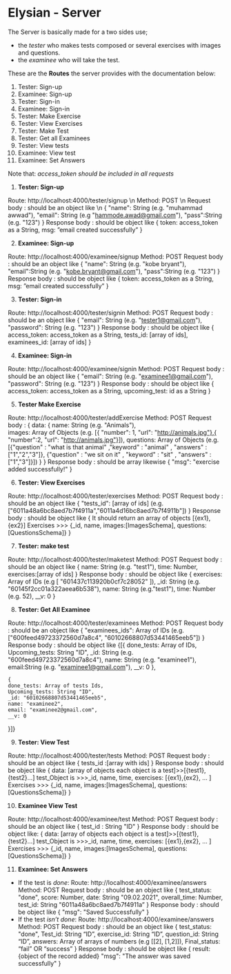 # Elysian - Server 

The Server is basically made for a two sides use; 
- the *tester* who makes tests composed or several exercises with images and questions.
- the *examinee* who will take the test. 

These are the **Routes** the server provides with the documentation below:
1. Tester: Sign-up  
2. Examinee: Sign-up 
3. Tester: Sign-in 
4. Examinee: Sign-in 
5. Tester: Make Exercise   
6. Tester: View Exercises  
7. Tester: Make Test  
8. Tester: Get all Examinees
9. Tester: View tests  
10. Examinee: View test
11. Examinee: Set Answers

Note that: *access_token should be included in all requests*

1. **Tester: Sign-up**

Route: http://localhost:4000/tester/signup \n
Method: POST \n
Request body : should be an object like \n
{
	"name": String (e.g. "muhammad awwad"),
	"email": String (e.g "hammode.awad@gmail.com"),
	"pass":String (e.g. "123")
}
Response body : should be object like
{
    token: access_token as a String,
    msg: ”email created successfully”
}


2. **Examinee: Sign-up**

Route: http://localhost:4000/examinee/signup
Method: POST
Request body : should be an object like
{
	"name": String (e.g. "kobe bryant"),
	"email":String (e.g. "kobe.bryant@gmail.com"),
	"pass":String (e.g. "123")
}
Response body : should be object like
{
    token: access_token as a String,
    msg: ”email created successfully”
}


3. **Tester: Sign-in**

Route: http://localhost:4000/tester/signin
Method: POST
Request body : should be an object like
{
  "email": String (e.g. "tester1@gmail.com"),
	"password": String (e.g. "123")
}
Response body : should be object like
{
  access_token: access_token as a String,
	tests_id: [array of ids],
	examinees_id: [array of ids]
}


4. **Examinee: Sign-in**

Route: http://localhost:4000/examinee/signin
Method: POST
Request body : should be an object like
{
  "email": String (e.g. "examinee1@gmail.com"),
	"password": String (e.g. "123")
}
Response body : should be object like
{
  access_token: access_token as a String,
	upcoming_test: id as a String
}


5. **Tester Make Exercise** 

Route: http://localhost:4000/tester/addExercise
Method: POST
Request body : 
{
  data: {
  name: String (e.g. "Animals"),	
  images: Array of Objects (e.g. [{ "number": 1, "url": "http://animals.jpg"},{ "number":2, "url": "http://animals.jpg"}]),
  questions: Array of Objects (e.g. [{"question" : "what is that animal" ,"keyword" :  "animal" , "answers" : ["1","2","3"]}, {"question" : "we sit on it" , "keyword" : "sit" , "answers" : ["1","3"]}])
  }
}
Response body : should be array likewise
{
  "msg": "exercise added successfully!"
}


6. **Tester: View Exercises**

Route: http://localhost:4000/tester/exercises
Method: POST
Request body : should be an object like
{
	"tests_id": [array of ids] (e.g. ["6011a48a6bc8aed7b7f4911a","6011a4d16bc8aed7b7f4911b"])
}
Response body : should be object like
{ 
It should return an array of objects
[{ex1}, {ex2}]
Exercises >>> {_id, name, images:[ImagesSchema], questions: [QuestionsSchema]}
}
	
		
7. **Tester: make test**

Route: http://localhost:4000/tester/maketest
Method: POST
Request body : should be an object like
{
	name: String (e.g. "test1"),
	time: Number,
  exercises:[array of ids]
}
Response body : should be object like
{
  exercises: Array of IDs (e.g [
    "601437c113920b0cf7c28052"
  ]),
  _id: String (e.g. "60145f2cc01a322aeea6b538"),
  name: String (e.g."test1"),
  time: Number (e.g. 52),
  __v: 0
}


8. **Tester: Get All Examinee**

Route: http://localhost:4000/tester/examinees
Method: POST
Request body : should be an object like
{
	"examinees_ids": Array of IDs (e.g. ["600feed49723372560d7a8c4", "60102668807d53441465eeb5"])
}
Response body : should be object like
{[{
    done_tests: Array of IDs, 
    Upcoming_tests: String "ID",
    _id: String (e.g. "600feed49723372560d7a8c4"),
    name: String (e.g. "examinee1"),
    email:String (e.g. "examinee1@gmail.com"),
    __v: 0
  	},

  	{
    done_tests: Array of tests Ids,
    Upcoming_tests: String "ID", 
    _id: "60102668807d53441465eeb5",
    name: "examinee2",
    email: "examinee2@gmail.com",
    __v: 0
}]}


9. **Tester: View Test**

Route: http://localhost:4000/tester/tests
Method: POST
Request body : should be an object like
{
	tests_id :[array with ids]
}
Response body : should be object like
{
	data: 
[array of objects each object is a test]>>[{test1}, {test2}...]
test_Object is >>>_id, name, time, exercises: [{ex1},{ex2}, … ]
Exercises >>> {_id, name, images:[ImagesSchema], questions: [QuestionsSchema]}
}


10. **Examinee View Test**

Route: http://localhost:4000/examinee/test
Method: POST
Request body : should be an object like
{
	test_id : String "ID"
}
Response body : should be object like:
{
	data: 
[array of objects each object is a test]>>[{test1}, {test2}...]
test_Object is >>>_id, name, time, exercises: [{ex1},{ex2}, … ]
Exercises >>> {_id, name, images:[ImagesSchema], questions: [QuestionsSchema]}
}


11. **Examinee: Set Answers**

- If the test is *done*:
Route: http://localhost:4000/examinee/answers
Method: POST
Request body : should be an object like
{
	test_status: "done",
	score: Number,
	date: String "09.02.2021", 
	overall_time: Number, 
	test_id: String "6011a48a6bc8aed7b7f4911a”
}
Response body : should be object like
{
	"msg": "Saved Successfully"
}
- If the test *isn’t done*:
Route: http://localhost:4000/examinee/answers
Method: POST
Request body : should be an object like
{
	test_status: "done",
	Test_id: String “ID”,
	exercise_id: String “ID”, 
	question_id: String “ID”,
	answers: Array of arrays of numbers (e.g [[2], [1,2]]), 
	Final_status: “fail” OR “success”
}
Response body : should be object like
{
	result: {object of the record added}
	"msg": "The answer was saved successfully" 
}





